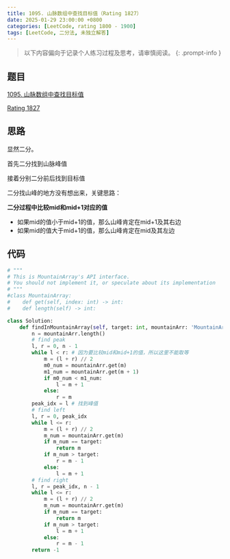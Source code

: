 ```yaml
---
title: 1095. 山脉数组中查找目标值（Rating 1827）
date: 2025-01-29 23:00:00 +0800
categories: [LeetCode, rating 1800 - 1900]
tags: [LeetCode, 二分法, 未独立解答]
---
```


> 以下内容偏向于记录个人练习过程及思考，请审慎阅读。
{: .prompt-info }

## 题目

[1095. 山脉数组中查找目标值](https://leetcode.cn/problems/find-in-mountain-array)

[Rating 1827](https://zerotrac.github.io/leetcode_problem_rating/#/)

## 思路

显然二分。

首先二分找到山脉峰值

接着分别二分前后找到目标值

二分找山峰的地方没有想出来，关键思路：

**二分过程中比较mid和mid+1对应的值**

- 如果mid的值小于mid+1的值，那么山峰肯定在mid+1及其右边
- 如果mid的值大于mid+1的值，那么山峰肯定在mid及其左边

## 代码

```python
# """
# This is MountainArray's API interface.
# You should not implement it, or speculate about its implementation
# """
#class MountainArray:
#    def get(self, index: int) -> int:
#    def length(self) -> int:

class Solution:
    def findInMountainArray(self, target: int, mountainArr: 'MountainArray') -> int:
        n = mountainArr.length()
        # find peak
        l, r = 0, n - 1
        while l < r: # 因为要比较mid和mid+1的值，所以这里不能取等
            m = (l + r) // 2
            m0_num = mountainArr.get(m)
            m1_num = mountainArr.get(m + 1)
            if m0_num < m1_num:
                l = m + 1
            else:
                r = m
        peak_idx = l # 找到峰值
        # find left
        l, r = 0, peak_idx
        while l <= r:
            m = (l + r) // 2
            m_num = mountainArr.get(m)
            if m_num == target:
                return m
            if m_num > target:
                r = m - 1
            else:
                l = m + 1
        # find right
        l, r = peak_idx, n - 1
        while l <= r:
            m = (l + r) // 2
            m_num = mountainArr.get(m)
            if m_num == target:
                return m
            if m_num > target:
                l = m + 1
            else:
                r = m - 1
        return -1
```